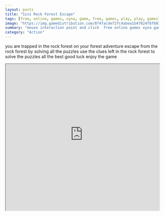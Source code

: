 ```yaml
---
layout: posts
title: "Sivi Rock Forest Escape"
tags: [free, online, games, oyna, game, free, games, play, play, games]
image: "https://img.gamedistribution.com/8f4facde72fc4abea1b47824f8f60347.jpg"
summary: "mouse interaction point and click  free online games oyna game free games play play games"
category: "Action"
---
```


you are trapped in the rock forest on your forest adventure escape from the rock forest by solving all the puzzles use the clues left in the rock forest to solve the puzzles all the best good luck enjoy the game

<iframe width="100%" height="480px;" src="https://flash.gamedistribution.com?game=8f4facde72fc4abea1b47824f8f60347"></iframe>